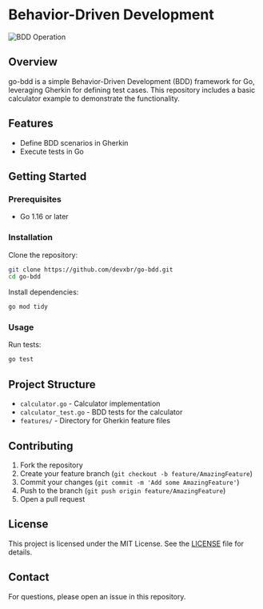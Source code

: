 # Behavior-Driven Development

![BDD Operation](https://cms-cdn.katalon.com/BDD_Operation_39de9dd9ff.png)

## Overview

go-bdd is a simple Behavior-Driven Development (BDD) framework for Go, leveraging Gherkin for defining test cases. This repository includes a basic calculator example to demonstrate the functionality.

## Features

- Define BDD scenarios in Gherkin
- Execute tests in Go

## Getting Started

### Prerequisites

- Go 1.16 or later

### Installation

Clone the repository:

```sh
git clone https://github.com/devxbr/go-bdd.git
cd go-bdd
```

Install dependencies:

```sh
go mod tidy
```

### Usage

Run tests:

```sh
go test
```

## Project Structure

- `calculator.go` - Calculator implementation
- `calculator_test.go` - BDD tests for the calculator
- `features/` - Directory for Gherkin feature files

## Contributing

1. Fork the repository
2. Create your feature branch (`git checkout -b feature/AmazingFeature`)
3. Commit your changes (`git commit -m 'Add some AmazingFeature'`)
4. Push to the branch (`git push origin feature/AmazingFeature`)
5. Open a pull request

## License

This project is licensed under the MIT License. See the [LICENSE](LICENSE) file for details.

## Contact

For questions, please open an issue in this repository.
